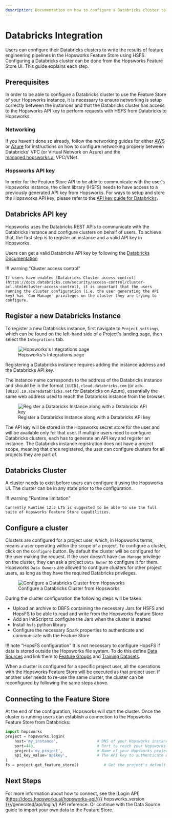 ```yaml
---
description: Documentation on how to configure a Databricks cluster to read and write features from the Hopsworks Feature Store
---
```

# Databricks Integration

Users can configure their Databricks clusters to write the results of feature engineering pipelines in the Hopsworks Feature Store using HSFS.
Configuring a Databricks cluster can be done from the Hopsworks Feature Store UI. This guide explains each step.

## Prerequisites

In order to be able to configure a Databricks cluster to use the Feature Store of your Hopsworks instance, it is necessary to ensure networking is setup correctly between the instances and that the Databricks cluster has access to the Hopsworks API key to perform requests with HSFS from Databricks to Hopsworks.

### Networking

If you haven't done so already, follow the networking guides for either [AWS](networking.md#aws) or [Azure](networking.md#azure) for instructions on how to configure networking properly between Databricks' VPC (or Virtual Network on Azure) and the [managed.hopsworks.ai](https://managed.hopsworks.ai) VPC/VNet.

### Hopsworks API key

In order for the Feature Store API to be able to communicate with the user's Hopsworks instance, the client library (HSFS) needs to have access to a previously generated API key from Hopsworks. For ways to setup and store the Hopsworks API key, please refer to the [API key guide for Databricks](api_key.md).

## Databricks API key

Hopsworks uses the Databricks REST APIs to communicate with the Databricks instance and configure clusters on behalf of users.
To achieve that, the first step is to register an instance and a valid API key in Hopsworks.

Users can get a valid Databricks API key by following the [Databricks Documentation](https://docs.databricks.com/dev-tools/api/latest/authentication.html#generate-a-personal-access-token)

!!! warning "Cluster access control"

    If users have enabled [Databricks Cluster access control](https://docs.databricks.com/security/access-control/cluster-acl.html#cluster-access-control), it is important that the users running the cluster configuration (i.e. the user generating the API key) has `Can Manage` privileges on the cluster they are trying to configure.

## Register a new Databricks Instance

To register a new Databricks instance, first navigate to `Project settings`, which can be found on the left-hand side of a Project's landing page, then select the `Integrations` tab.

<p align="center">
  <figure>
    <img src="../../../../assets/images/guides/integrations/databricks/databricks-integration.png" alt="Hopsworks's Integrations page">
    <figcaption>Hopsworks's Integrations page</figcaption>
  </figure>
</p>

Registering a Databricks instance requires adding the instance address and the Databricks API key.

The instance name corresponds to the address of the Databricks instance and should be in the format `[UUID].cloud.databricks.com` (or `adb-[UUID].19.azuredatabricks.net` for Databricks on Azure), essentially the same web address used to reach the Databricks instance from the browser.

<p align="center">
  <figure>
    <img src="../../../../assets/images/guides/integrations/databricks/databricks-integration-popup.png" alt="Register a Databricks Instance along with a Databricks API key">
    <figcaption>Register a Databricks Instance along with a Databricks API key</figcaption>
  </figure>
</p>

The API key will be stored in the Hopsworks secret store for the user and will be available only for that user.  If multiple users need to configure Databricks clusters, each has to generate an API key and register an instance. The Databricks instance registration does not have a project scope, meaning that once registered, the user can configure clusters for all projects they are part of.

## Databricks Cluster

A cluster needs to exist before users can configure it using the Hopsworks UI. The cluster can be in any state prior to the configuration.

!!! warning "Runtime limitation"

    Currently Runtime 12.2 LTS is suggested to be able to use the full suite of Hopsworks Feature Store capabilities.

## Configure a cluster

Clusters are configured for a project user, which, in Hopsworks terms, means a user operating within the scope of a project.
To configure a cluster, click on the `Configure` button. By default the cluster will be configured for the user making the request. If the user doesn't have `Can Manage` privilege on the cluster, they can ask a project `Data Owner` to configure it for them. Hopsworks `Data Owners` are allowed to configure clusters for other project users, as long as they have the required Databricks privileges.

<p align="center">
  <figure>
    <img src="../../../../assets/images/guides/integrations/databricks/databricks-integration-cluster.png" alt="Configure a Databricks Cluster from Hopsworks">
    <figcaption>Configure a Databricks Cluster from Hopsworks</figcaption>
  </figure>
</p>

During the cluster configuration the following steps will be taken:

- Upload an archive to DBFS containing the necessary Jars for HSFS and HopsFS to be able to read and write from the Hopsworks Feature Store
- Add an initScript to configure the Jars when the cluster is started
- Install `hsfs` python library
- Configure the necessary Spark properties to authenticate and communicate with the Feature Store

!!! note "HopsFS configuration"
    It is not necessary to configure HopsFS if data is stored outside the Hopsworks file system. To do this define [Data Sources](../../fs/data_source/index.md) and link them to [Feature Groups](../../fs/feature_group/create.md) and [Training Datasets](../../fs/feature_view/training-data.md).

When a cluster is configured for a specific project user, all the operations with the Hopsworks Feature Store will be executed as that project user. If another user needs to re-use the same cluster, the cluster can be reconfigured by following the same steps above.

## Connecting to the Feature Store

At the end of the configuration, Hopsworks will start the cluster.
Once the cluster is running users can establish a connection to the Hopsworks Feature Store from Databricks:

```python
import hopsworks 
project = hopsworks.login(
    host='my_instance',                 # DNS of your Hopsworks instance
    port=443,                           # Port to reach your Hopsworks instance, defaults to 443
    project='my_project',               # Name of your Hopsworks project
    api_key_value='apikey',             # The API key to authenticate with Hopsworks
)
fs = project.get_feature_store()           # Get the project's default feature store
```

## Next Steps

For more information about how to connect, see the [Login API](https://docs.hopsworks.ai/hopsworks-api/{{{ hopsworks_version }}}/generated/api/login/) API reference. Or continue with the Data Source guide to import your own data to the Feature Store.
